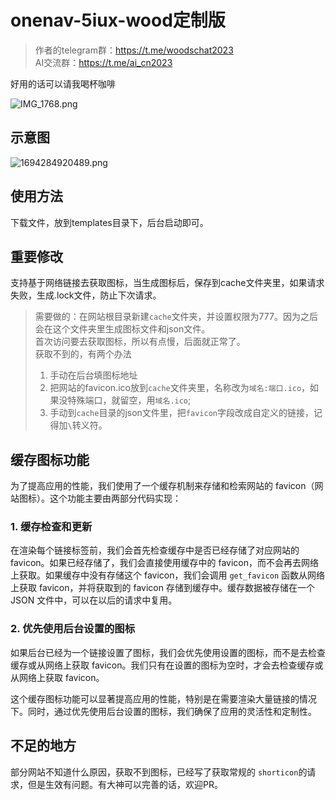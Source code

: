 # onenav-5iux-wood定制版

> 作者的telegram群：https://t.me/woodschat2023  
> AI交流群：https://t.me/ai_cn2023

好用的话可以请我喝杯咖啡

![IMG_1768.png](https://cdn-img-r2.czl.net/2023/10/13/6528c3c44100a.png)

## 示意图

![1694284920489.png](https://cdn-img.czl.net/2023/09/10/64fcbc7d9628a.png)

## 使用方法

下载文件，放到templates目录下，后台启动即可。

## 重要修改

支持基于网络链接去获取图标，当生成图标后，保存到cache文件夹里，如果请求失败，生成.lock文件，防止下次请求。  

> 需要做的：在网站根目录新建`cache`文件夹，并设置权限为777。因为之后会在这个文件夹里生成图标文件和json文件。  
> 首次访问要去获取图标，所以有点慢，后面就正常了。  
> 获取不到的，有两个办法
> 1. 手动在后台填图标地址  
> 2. 把网站的favicon.ico放到`cache`文件夹里，名称改为`域名:端口.ico`，如果没特殊端口，就留空，用`域名.ico`;
> 3. 手动到`cache`目录的json文件里，把`favicon`字段改成自定义的链接，记得加`\`转义符。



## 缓存图标功能

为了提高应用的性能，我们使用了一个缓存机制来存储和检索网站的 favicon（网站图标）。这个功能主要由两部分代码实现：

### 1. 缓存检查和更新

在渲染每个链接标签前，我们会首先检查缓存中是否已经存储了对应网站的 favicon。如果已经存储了，我们会直接使用缓存中的 favicon，而不会再去网络上获取。如果缓存中没有存储这个 favicon，我们会调用 `get_favicon` 函数从网络上获取 favicon，并将获取到的 favicon 存储到缓存中。缓存数据被存储在一个 JSON 文件中，可以在以后的请求中复用。



### 2. 优先使用后台设置的图标

如果后台已经为一个链接设置了图标，我们会优先使用设置的图标，而不是去检查缓存或从网络上获取 favicon。我们只有在设置的图标为空时，才会去检查缓存或从网络上获取 favicon。


这个缓存图标功能可以显著提高应用的性能，特别是在需要渲染大量链接的情况下。同时，通过优先使用后台设置的图标，我们确保了应用的灵活性和定制性。


## 不足的地方

部分网站不知道什么原因，获取不到图标，已经写了获取常规的 `shorticon`的请求，但是生效有问题。有大神可以完善的话，欢迎PR。



